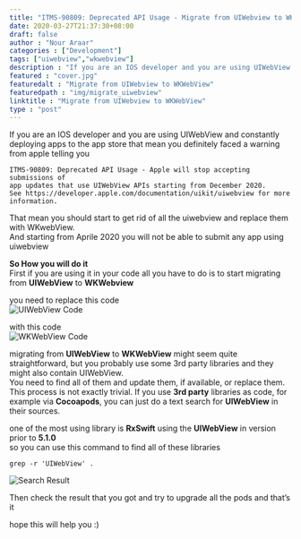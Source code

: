 ```yaml
---
title: "ITMS-90809: Deprecated API Usage - Migrate from UIWebview to WKWebView"
date: 2020-03-27T21:37:30+08:00
draft: false
author : "Nour Araar"
categories : ["Development"]
tags: ["uiwebview","wkwebview"]
description : "If you are an IOS developer and you are using UIWebView and constantly deploying apps to the app store that mean you definitely faced a warning from apple telling you"
featured : "cover.jpg"
featuredalt : "Migrate from UIWebview to WKWebView"
featuredpath : "img/migrate_uiwebview"
linktitle : "Migrate from UIWebview to WKWebView"
type : "post"
---
```


If you are an IOS developer and you are using UIWebView and constantly deploying apps to the app store that mean you definitely faced a warning from apple telling you

    ITMS-90809: Deprecated API Usage - Apple will stop accepting submissions of
    app updates that use UIWebView APIs starting from December 2020. 
    See https://developer.apple.com/documentation/uikit/uiwebview for more information.


That mean you should start to get rid of all the uiwebview and replace them with WKwebView.  
And starting from Aprile 2020 you will not be able to submit any app using uiwebview

**So How you will do it**  
First if you are using it in your code all you have to do is to start migrating from **UIWebView** to **WKWebview**  

you need to replace this code   
![UIWebView Code](/img/migrate_uiwebview/usinguiwebview.png "UIWebView Code") 

with this code   
![WKWebView Code](/img/migrate_uiwebview/usingwkwebview.png "WKWebView Code") 

migrating from **UIWebView** to **WKWebView** might seem quite straightforward, but you probably use some 3rd party libraries and they might also contain UIWebView.  
You need to find all of them and update them, if available, or replace them. This process is not exactly trivial.
If you use **3rd party** libraries as code, for example via **Cocoapods**, you can just do a text search for **UIWebView** in their sources.

one of the most using library is **RxSwift** using the **UIWebView** in version prior to **5.1.0**  
so you can use this command to find all of these libraries

    grep -r 'UIWebView' .


![Search Result](/img/migrate_uiwebview/search_result.png "Search Result")

Then check the result that you got and try to upgrade all the pods and that’s it  

hope this will help you :) 



